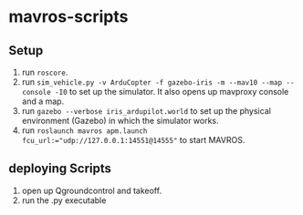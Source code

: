 # mavros-scripts

## Setup
1. run ```roscore```.
2. run ```sim_vehicle.py -v ArduCopter -f gazebo-iris -m --mav10 --map --console -I0``` to set up the simulator. It also opens up mavproxy console and a map.
3. run ```gazebo --verbose iris_ardupilot.world``` to set up the physical environment (Gazebo) in which the simulator works.
4. run ```roslaunch mavros apm.launch fcu_url:="udp://127.0.0.1:14551@14555"``` to start MAVROS.

## deploying Scripts
1. open up Qgroundcontrol and takeoff. 
2. run the .py executable
